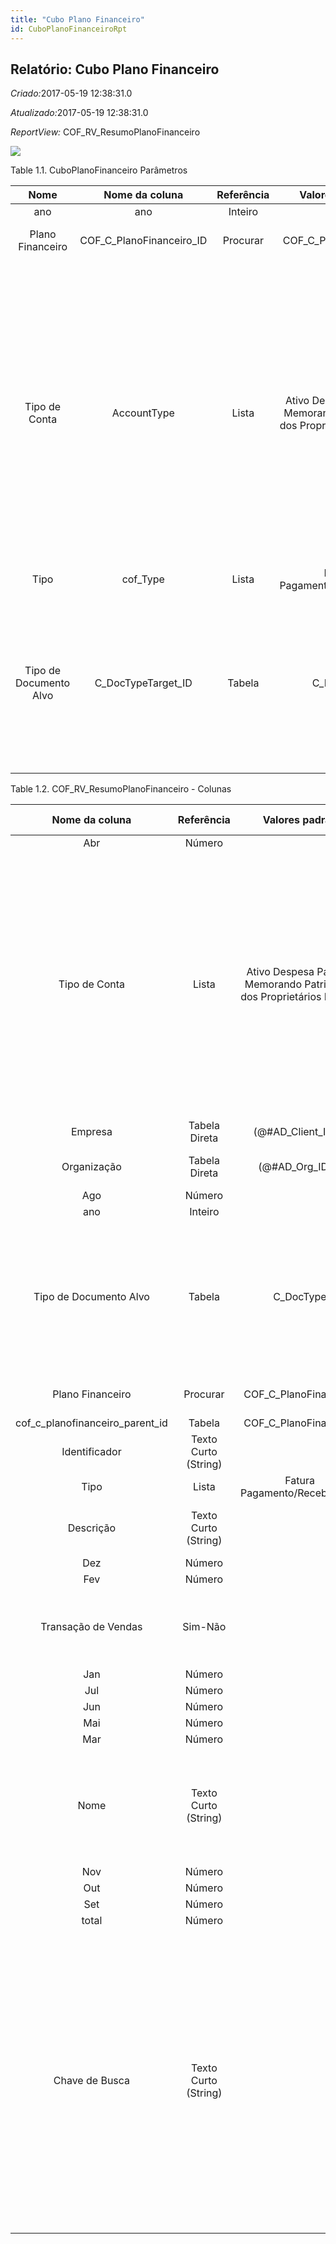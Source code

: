 ```yaml
---
title: "Cubo Plano Financeiro"
id: CuboPlanoFinanceiroRpt
---
```

<div id="d39095e1" class="section chapter">

<div class="titlepage">

<div>

<div>

## Relatório: Cubo Plano Financeiro

</div>

</div>

</div>

<span class="emphasis"> *Criado:*</span>2017-05-19 12:38:31.0

<span class="emphasis">*Atualizado:*</span>2017-05-19 12:38:31.0

<span class="emphasis"> *ReportView:*
</span>COF\_RV\_ResumoPlanoFinanceiro

![](/img/manual/CuboPlanoFinanceiro.png)

<div id="d39095e18" class="table">

<div class="table-title">

Table 1.1. CuboPlanoFinanceiro
Parâmetros

</div>

<div class="table-contents">

|          Nome          |       Nome da coluna        | Referência |                           Valores(Padrão)                            |                    Descrição                     |                                                                                                                                                                                   Comentário/Ajuda                                                                                                                                                                                   |
| :--------------------: | :-------------------------: | :--------: | :------------------------------------------------------------------: | :----------------------------------------------: | :----------------------------------------------------------------------------------------------------------------------------------------------------------------------------------------------------------------------------------------------------------------------------------------------------------------------------------------------------------------------------------: |
|          ano           |             ano             |  Inteiro   |                                                                      |                       null                       |                                                                                                                                                                                         null                                                                                                                                                                                         |
|    Plano Financeiro    | COF\_C\_PlanoFinanceiro\_ID |  Procurar  |                       COF\_C\_PlanoFinanceiro                        |          Primary Key : Plano Financeiro          |                                                                                                                                                                            Primary Key : Plano Financeiro                                                                                                                                                                            |
|     Tipo de Conta      |         AccountType         |   Lista    | Ativo Despesa Passivo Memorando Patrimônio dos Proprietários Receita |              Indica o tipo de conta              | Os tipos válidos de contas são A - Ativo, E - despesa (Expense), L - Passivo (Liability), O - Patrimônio dos Acionistas, R - Receita e M - Memorando. O tipo de conta é utilizado para determinar que impostos, se aplicáveis, validando contas a pagar e a receber dos parceiros de negócios. Nota: Os montantes das contas de tipo memorando são ignorados ao conferir os balanços |
|          Tipo          |          cof\_Type          |   Lista    |                     Fatura Pagamento/Recebimento                     |                       null                       |                                                                                                                                                                                         null                                                                                                                                                                                         |
| Tipo de Documento Alvo |    C\_DocTypeTarget\_ID     |   Tabela   |                              C\_DocType                              | Tipo de Documento Alvo para converter documentos |                                                                                  Você pode converter tipos de documento (por exemplo de Oferta para Pedido ou Fatura). A conversão é então refletida no tipo atual. Este processamento é iniciado ao se selecionar a Ação de Documento apropriada.                                                                                   |

</div>

</div>

  

<div id="d39095e108" class="table">

<div class="table-title">

Table 1.2. COF\_RV\_ResumoPlanoFinanceiro -
Colunas

</div>

<div class="table-contents">

|           Nome da coluna            |      Referência      |                            Valores padrão                            | Valor de restrição |                Regra de validação                |                   Descrição                   |                                                                                                                                                                              Comentário/Ajuda                                                                                                                                                                              |
| :---------------------------------: | :------------------: | :------------------------------------------------------------------: | :----------------: | :----------------------------------------------: | :-------------------------------------------: | :------------------------------------------------------------------------------------------------------------------------------------------------------------------------------------------------------------------------------------------------------------------------------------------------------------------------------------------------------------------------: |
|                 Abr                 |        Número        |                                                                      |                    |                                                  |                                               |                                                                                                                                                                                                                                                                                                                                                                            |
|            Tipo de Conta            |        Lista         | Ativo Despesa Passivo Memorando Patrimônio dos Proprietários Receita |                    |                                                  |         Indicates the type of account         |                              Valid account types are A - Asset, E - Expense, L - Liability, O- Owner's Equity, R -Revenue and M- Memo. The account type is used to determine what taxes, if any are applicable, validating payables and receivables for business partners. Note: Memo account amounts are ignored when checking for balancing                              |
|               Empresa               |    Tabela Direta     |                         (@\#AD\_Client\_ID@)                         |                    |        AD\_Client.AD\_Client\_ID \< \> 0         |                  (ver acima)                  |                                                                                                                                                                                (ver acima)                                                                                                                                                                                 |
|             Organização             |    Tabela Direta     |                          (@\#AD\_Org\_ID@)                           |                    | (AD\_Org.IsSummary='N' OR AD\_Org.AD\_Org\_ID=0) |                  (ver acima)                  |                                                                                                                                                                                (ver acima)                                                                                                                                                                                 |
|                 Ago                 |        Número        |                                                                      |                    |                                                  |                                               |                                                                                                                                                                                                                                                                                                                                                                            |
|                 ano                 |       Inteiro        |                                                                      |                    |                                                  |                                               |                                                                                                                                                                                                                                                                                                                                                                            |
|       Tipo de Documento Alvo        |        Tabela        |                              C\_DocType                              |                    |                                                  | Target document type for conversing documents |                                                                                   You can convert document types (e.g. from Offer to Order or Invoice). The conversion is then reflected in the current type. This processing is initiated by selecting the appropriate Document Action.                                                                                   |
|          Plano Financeiro           |       Procurar       |                       COF\_C\_PlanoFinanceiro                        |                    |                                                  |        Primary Key : Plano Financeiro         |                                                                                                                                                                       Primary Key : Plano Financeiro                                                                                                                                                                       |
| cof\_c\_planofinanceiro\_parent\_id |        Tabela        |                       COF\_C\_PlanoFinanceiro                        |                    |                                                  |                                               |                                                                                                                                                                                                                                                                                                                                                                            |
|            Identificador            | Texto Curto (String) |                                                                      |                    |                                                  |                                               |                                                                                                                                                                                                                                                                                                                                                                            |
|                Tipo                 |        Lista         |                     Fatura Pagamento/Recebimento                     |                    |                                                  |                                               |                                                                                                                                                                                                                                                                                                                                                                            |
|              Descrição              | Texto Curto (String) |                                                                      |                    |                                                  |   Optional short description of the record    |                                                                                                                                                                A description is limited to 255 characters.                                                                                                                                                                 |
|                 Dez                 |        Número        |                                                                      |                    |                                                  |                                               |                                                                                                                                                                                                                                                                                                                                                                            |
|                 Fev                 |        Número        |                                                                      |                    |                                                  |                                               |                                                                                                                                                                                                                                                                                                                                                                            |
|         Transação de Vendas         |       Sim-Não        |                                                                      |                    |                                                  |          This is a Sales Transaction          |                                                                                                                                               The Sales Transaction checkbox indicates if this item is a Sales Transaction.                                                                                                                                                |
|                 Jan                 |        Número        |                                                                      |                    |                                                  |                                               |                                                                                                                                                                                                                                                                                                                                                                            |
|                 Jul                 |        Número        |                                                                      |                    |                                                  |                                               |                                                                                                                                                                                                                                                                                                                                                                            |
|                 Jun                 |        Número        |                                                                      |                    |                                                  |                                               |                                                                                                                                                                                                                                                                                                                                                                            |
|                 Mai                 |        Número        |                                                                      |                    |                                                  |                                               |                                                                                                                                                                                                                                                                                                                                                                            |
|                 Mar                 |        Número        |                                                                      |                    |                                                  |                                               |                                                                                                                                                                                                                                                                                                                                                                            |
|                Nome                 | Texto Curto (String) |                                                                      |                    |                                                  |     Alphanumeric identifier of the entity     |                                                                                                                The name of an entity (record) is used as an default search option in addition to the search key. The name is up to 60 characters in length.                                                                                                                |
|                 Nov                 |        Número        |                                                                      |                    |                                                  |                                               |                                                                                                                                                                                                                                                                                                                                                                            |
|                 Out                 |        Número        |                                                                      |                    |                                                  |                                               |                                                                                                                                                                                                                                                                                                                                                                            |
|                 Set                 |        Número        |                                                                      |                    |                                                  |                                               |                                                                                                                                                                                                                                                                                                                                                                            |
|                total                |        Número        |                                                                      |                    |                                                  |                                               |                                                                                                                                                                                                                                                                                                                                                                            |
|           Chave de Busca            | Texto Curto (String) |                                                                      |                    |                                                  |                  (ver acima)                  | A search key allows you a fast method of finding a particular record. If you leave the search key empty, the system automatically creates a numeric number. The document sequence used for this fallback number is defined in the "Maintain Sequence" window with the name "DocumentNo\_\< TableName\> ", where TableName is the actual name of the table (e.g. C\_Order). |

</div>

</div>

  

</div>
